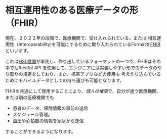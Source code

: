 # 相互運用性のある医療データの形（FHIR）

現在、２０２２年の段階で、医療機関で、受け入れられている。または
相互運用性（Interoperability)を可能にするために取り入れられているFormatを[FHIR](https://www.hl7.org/implement/standards/product_brief.cfm?product_id=491)
といいます。

これは[HSL機関](https://www.hl7.org/)が率先し、作り出しているフォーマットの一つで、FHIRはその中でもRestful API
を使用して、エンジニアには実装しやすい形でのデータのやり取りの規定をしており、また、携帯アプリなどの使用も
考え作り込んでいるためにモバイルデータとしての持ち運びも可能となります。

FHIRを共通にして使用することにより、*個人の権限*で、自分が通う医療機関、または別の医療機関でも

- 患者のデータ、保険情報の事前の送信
- スケジュール管理。
- 血圧や心拍数の情報を家庭から送信

することができるようになります。





